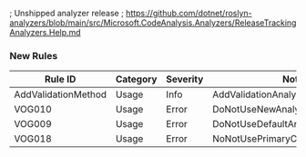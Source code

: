 ﻿; Unshipped analyzer release
; https://github.com/dotnet/roslyn-analyzers/blob/main/src/Microsoft.CodeAnalysis.Analyzers/ReleaseTrackingAnalyzers.Help.md

### New Rules

Rule ID | Category | Severity | Notes
--------|----------|----------|-------
AddValidationMethod | Usage | Info | AddValidationAnalyzer
VOG010 | Usage | Error | DoNotUseNewAnalyzer
VOG009 | Usage | Error | DoNotUseDefaultAnalyzer
VOG018 | Usage | Error | NoNotUsePrimaryConstructorAnalyzer